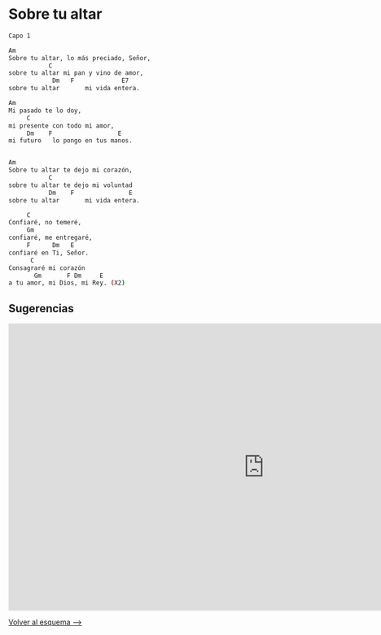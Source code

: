 # Sobre tu altar

```bash
Capo 1

Am
Sobre tu altar, lo más preciado, Señor,
           C
sobre tu altar mi pan y vino de amor,
            Dm   F             E7
sobre tu altar       mi vida entera.

Am
Mi pasado te lo doy,
     C
mi presente con todo mi amor,
     Dm    F                  E
mi futuro   lo pongo en tus manos.


Am
Sobre tu altar te dejo mi corazón,
           C
sobre tu altar te dejo mi voluntad
           Dm    F               E
sobre tu altar       mi vida entera.

     C
Confiaré, no temeré,
     Gm
confiaré, me entregaré,
     F      Dm   E
confiaré en Ti, Señor.
      C
Consagraré mi corazón
       Gm       F Dm     E
a tu amor, mi Dios, mi Rey. (X2)


```

## Sugerencias

<iframe width="1004" height="565" src="https://www.youtube.com/embed/xiIsvhTuIuI" title="Sobre tu Altar - YULI Y JOSH -  Cover - MÚSICA CATÓLICA" frameborder="0" allow="accelerometer; autoplay; clipboard-write; encrypted-media; gyroscope; picture-in-picture; web-share" referrerpolicy="strict-origin-when-cross-origin" allowfullscreen></iframe>

[Volver al esquema -->](../index.md)
